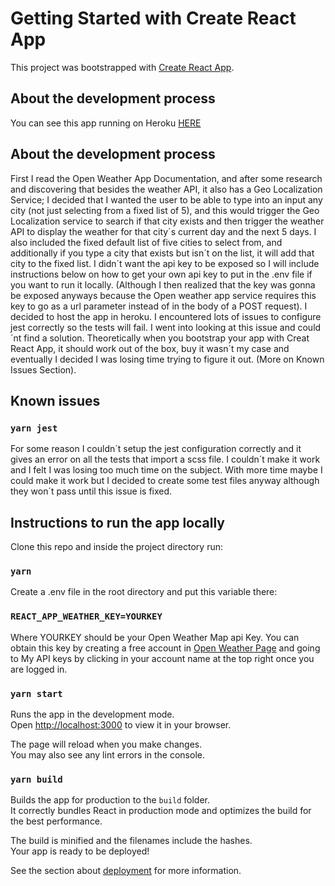 # Getting Started with Create React App

This project was bootstrapped with [Create React App](https://github.com/facebook/create-react-app).

## About the development process
You can see this app running on Heroku [HERE](https://github.com/facebook/create-react-app)

## About the development process
First I read the Open Weather App Documentation, and after some research and discovering that besides the weather API, it also has a Geo Localization Service; I decided that I wanted the user to be able to type into an input any city (not just selecting from a fixed list of 5), and this would trigger the Geo Localization service to search if that city exists and then trigger the weather API to display the weather for that city´s current day and the next 5 days.
I also included the fixed default list of five cities to select from, and additionally if you type a city that exists but isn´t on the list, it will add that city to the fixed list.
I didn´t want the api key to be exposed so I will include instructions below on how to get your own api key to put in the .env file if you want to run it locally. (Although I then realized that the key was gonna be exposed anyways because the Open weather app service requires this key to go as a url parameter instead of in the body of a POST request).
I decided to host the app in heroku.
I encountered lots of issues to configure jest correctly so the tests will fail. I went into looking at this issue and could´nt find a solution. Theoretically when you bootstrap your app with Creat React App, it should work out of the box, buy it wasn´t my case and eventually I decided I was losing time trying to figure it out. (More on Known Issues Section).


## Known issues
### `yarn jest`

For some reason I couldn´t setup the jest configuration correctly and it gives an error on all the tests that import a scss file. I couldn´t make it work and I felt I was losing too much time on the subject. With more time maybe I could make it work but I decided to create some test files anyway although they won´t pass until this issue is fixed.

## Instructions to run the app locally
Clone this repo and inside the project directory run:

### `yarn`

Create a .env file in the root directory and put this variable there:

### `REACT_APP_WEATHER_KEY=YOURKEY`

Where YOURKEY should be your Open Weather Map api Key. You can obtain this key by creating a free account in [Open Weather Page](https://openweathermap.org/) and going to My API keys by clicking in your account name at the top right once you are logged in.

### `yarn start`

Runs the app in the development mode.\
Open [http://localhost:3000](http://localhost:3000) to view it in your browser.

The page will reload when you make changes.\
You may also see any lint errors in the console.

### `yarn build`

Builds the app for production to the `build` folder.\
It correctly bundles React in production mode and optimizes the build for the best performance.

The build is minified and the filenames include the hashes.\
Your app is ready to be deployed!

See the section about [deployment](https://facebook.github.io/create-react-app/docs/deployment) for more information.
